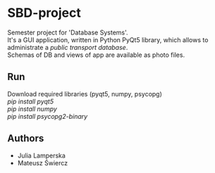 # SBD-project
Semester project for 'Database Systems'.\
It's a GUI application, written in Python PyQt5 library, which allows to administrate a *public transport database*.\
Schemas of DB and views of app are available as photo files.
## Run
Download required libraries (pyqt5, numpy, psycopg)\
*pip install pyqt5\
pip install numpy\
pip install psycopg2-binary*
## Authors
- Julia Lamperska
- Mateusz Świercz
